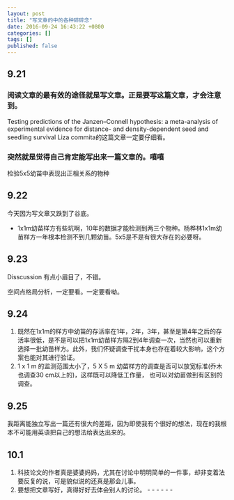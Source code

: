 ```yaml
---
layout: post
title: "写文章的中的各种碎碎念"
date: 2016-09-24 16:43:22 +0800
categories: []
tags: []
published: false
---
```


## 9.21

### 阅读文章的最有效的途径就是写文章。正是要写这篇文章，才会注意到。

Testing predictions of the Janzen–Connell hypothesis: a meta-analysis of experimental evidence for distance- and density-dependent seed and seedling survival
Liza commita的这篇文章一定要仔细看。

### 突然就是觉得自己肯定能写出来一篇文章的。嘻嘻

检验5x5幼苗中表现出正相关系的物种

## 9.22
今天因为写文章又跌到了谷底。
* 1x1m幼苗样方有些坑啊，10年的数据才能检测到两三个物种。杨桦林1x1m幼苗样方一年根本检测不到几颗幼苗。5x5是不是有很大存在的必要呀。

## 9.23
Disscussion 有点小眉目了，不错。

空间点格局分析，一定要看。一定要看呦。

## 9.24

1. 既然在1x1m的样方中幼苗的存活率在1年，2年，3年，甚至是第4年之后的存活率很低，是不是可以把1x1m幼苗样方隔2到4年调查一次，当然也可以重新选择一批幼苗样方。此外，我们怀疑调查干扰本身也存在着较大影响，这个方案也能对其进行验证。
2. 1 x 1 m 的监测范围太小了，5 X 5 m 幼苗样方的调查是否可以放宽标准(乔木也调查30 cm以上的)，这样既可以降低工作量， 也可以对幼苗做到有区别的调查。

## 9.25

我距离能独立写出一篇还有很大的差距，因为即使我有个很好的想法，现在的我根本不可能用英语把自己的想法给表达出来的。

## 10.1

1. 科技论文的作者真是婆婆妈妈，尤其在讨论中明明简单的一件事，却非变着法要反复的说，可是貌似说的还真是那会儿事。
2. 要想把文章写好，真得好好去体会别人的讨论。
\- - - - - -